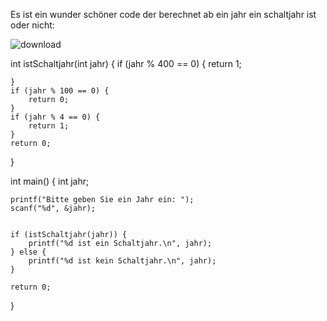 Es ist ein wunder schöner code der berechnet ab ein jahr ein schaltjahr ist oder nicht: 

![download](https://github.com/user-attachments/assets/da45bc75-3788-44b1-ad8a-23d381d15fc2)

int istSchaltjahr(int jahr) {
    if (jahr % 400 == 0) {
        return 1; 

    }
    if (jahr % 100 == 0) {
        return 0; 
    }
    if (jahr % 4 == 0) {
        return 1; 
    }
    return 0; 
}

int main() {
    int jahr;

    
    printf("Bitte geben Sie ein Jahr ein: ");
    scanf("%d", &jahr);

    
    if (istSchaltjahr(jahr)) {
        printf("%d ist ein Schaltjahr.\n", jahr);
    } else {
        printf("%d ist kein Schaltjahr.\n", jahr);
    }

    return 0;
}
